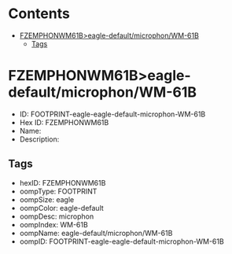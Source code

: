 



Contents
========

* [FZEMPHONWM61B>eagle-default/microphon/WM-61B](#fzemphonwm61beagle-defaultmicrophonwm-61b)
	* [Tags](#tags)

# FZEMPHONWM61B>eagle-default/microphon/WM-61B

- ID: FOOTPRINT-eagle-eagle-default-microphon-WM-61B
- Hex ID: FZEMPHONWM61B
- Name: 
- Description: 

## Tags

- hexID: FZEMPHONWM61B
- oompType: FOOTPRINT
- oompSize: eagle
- oompColor: eagle-default
- oompDesc: microphon
- oompIndex: WM-61B
- oompName: eagle-default/microphon/WM-61B
- oompID: FOOTPRINT-eagle-eagle-default-microphon-WM-61B
